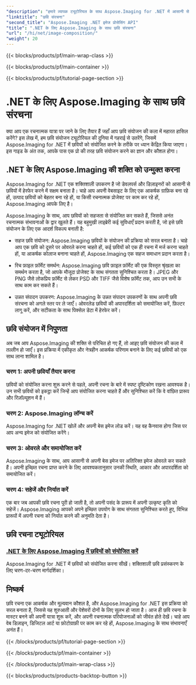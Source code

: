 ```yaml
---
"description": "हमारे व्यापक ट्यूटोरियल के साथ Aspose.Imaging for .NET में आसानी से छवियों को संयोजित करने का तरीका जानें। आज ही अपने इमेज प्रोसेसिंग कौशल को उन्नत करें!"
"linktitle": "छवि संरचना"
"second_title": "Aspose.Imaging .NET इमेज प्रोसेसिंग API"
"title": ".NET के लिए Aspose.Imaging के साथ छवि संरचना"
"url": "/hi/net/image-composition/"
"weight": 20
---
```


{{< blocks/products/pf/main-wrap-class >}}

{{< blocks/products/pf/main-container >}}

{{< blocks/products/pf/tutorial-page-section >}}

# .NET के लिए Aspose.Imaging के साथ छवि संरचना


क्या आप एक रचनात्मक यात्रा पर जाने के लिए तैयार हैं जहाँ आप छवि संयोजन की कला में महारत हासिल करेंगे? इस लेख में, हम छवि संयोजन ट्यूटोरियल की दुनिया में गहराई से उतरेंगे, जिसमें Aspose.Imaging for .NET में छवियों को संयोजित करने के तरीके पर ध्यान केंद्रित किया जाएगा। इस गाइड के अंत तक, आपके पास एक प्रो की तरह छवि संयोजन करने का ज्ञान और कौशल होगा।

## .NET के लिए Aspose.Imaging की शक्ति को उन्मुक्त करना

Aspose.Imaging for .NET एक शक्तिशाली उपकरण है जो डेवलपर्स और डिज़ाइनरों को आसानी से छवियों में हेरफेर करने में सक्षम बनाता है। चाहे आप अपनी वेबसाइट के लिए एक आकर्षक ग्राफ़िक बना रहे हों, उत्पाद छवियों को बेहतर बना रहे हों, या किसी रचनात्मक प्रोजेक्ट पर काम कर रहे हों, Aspose.Imaging आपके लिए है।

Aspose.Imaging के साथ, आप छवियों को सहजता से संयोजित कर सकते हैं, जिससे अनंत रचनात्मक संभावनाओं के द्वार खुलते हैं। यह बहुमुखी लाइब्रेरी कई सुविधाएँ प्रदान करती है, जो इसे छवि संयोजन के लिए एक आदर्श विकल्प बनाती है:

- सहज छवि संयोजन: Aspose.Imaging छवियों के संयोजन की प्रक्रिया को सरल बनाता है। चाहे आप एक छवि को दूसरे पर ओवरले करना चाहते हों, कई छवियों को एक ही रचना में मर्ज करना चाहते हों, या आकर्षक कोलाज बनाना चाहते हों, Aspose.Imaging एक सहज समाधान प्रदान करता है।

- रिच फ़ाइल फ़ॉर्मेट समर्थन: Aspose.Imaging छवि फ़ाइल फ़ॉर्मेट की एक विस्तृत श्रृंखला का समर्थन करता है, जो आपके मौजूदा प्रोजेक्ट के साथ संगतता सुनिश्चित करता है। JPEG और PNG जैसे लोकप्रिय फ़ॉर्मेट से लेकर PSD और TIFF जैसे विशेष फ़ॉर्मेट तक, आप उन सभी के साथ काम कर सकते हैं।

- उन्नत संपादन उपकरण: Aspose.Imaging के उन्नत संपादन उपकरणों के साथ अपनी छवि संरचना को अगले स्तर पर ले जाएँ। ओवरलेड छवियों की अपारदर्शिता को समायोजित करें, फ़िल्टर लागू करें, और सटीकता के साथ पिक्सेल डेटा में हेरफेर करें।

## छवि संयोजन में निपुणता

अब जब आप Aspose.Imaging की शक्ति से परिचित हो गए हैं, तो आइए छवि संयोजन की कला में तल्लीन हो जाएँ। इस प्रक्रिया में एकीकृत और नेत्रहीन आकर्षक परिणाम बनाने के लिए कई छवियों को एक साथ लाना शामिल है।

### चरण 1: अपनी छवियाँ तैयार करना

छवियों को संयोजित करना शुरू करने से पहले, अपनी रचना के बारे में स्पष्ट दृष्टिकोण रखना आवश्यक है। उन सभी छवियों को इकट्ठा करें जिन्हें आप संयोजित करना चाहते हैं और सुनिश्चित करें कि वे वांछित प्रारूप और रिज़ॉल्यूशन में हैं।

### चरण 2: Aspose.Imaging लॉन्च करें

Aspose.Imaging for .NET खोलें और अपनी बेस इमेज लोड करें। यह वह कैनवास होगा जिस पर आप अन्य इमेज को संयोजित करेंगे।

### चरण 3: ओवरले और समायोजित करें

Aspose.Imaging के साथ, आप आसानी से अपनी बेस इमेज पर अतिरिक्त इमेज ओवरले कर सकते हैं। अपनी इच्छित रचना प्राप्त करने के लिए आवश्यकतानुसार उनकी स्थिति, आकार और अपारदर्शिता को समायोजित करें।

### चरण 4: सहेजें और निर्यात करें

एक बार जब आपकी छवि रचना पूरी हो जाती है, तो अपनी पसंद के प्रारूप में अपनी उत्कृष्ट कृति को सहेजें। Aspose.Imaging आपको अपने इच्छित उपयोग के साथ संगतता सुनिश्चित करते हुए, विभिन्न प्रारूपों में अपनी रचना को निर्यात करने की अनुमति देता है।

## छवि रचना ट्यूटोरियल
### [.NET के लिए Aspose.Imaging में छवियों को संयोजित करें](./combine-images/)
Aspose.Imaging for .NET में छवियों को संयोजित करना सीखें। शक्तिशाली छवि प्रसंस्करण के लिए चरण-दर-चरण मार्गदर्शिका।

## निष्कर्ष

छवि रचना एक आकर्षक और मूल्यवान कौशल है, और Aspose.Imaging for .NET इस प्रक्रिया को सरल बनाता है, जिससे यह शुरुआती और पेशेवरों दोनों के लिए सुलभ हो जाता है। आज ही छवि रचना के मास्टर बनने की अपनी यात्रा शुरू करें, और अपनी रचनात्मक परियोजनाओं को जीवंत होते देखें। चाहे आप वेब डिज़ाइन, डिजिटल आर्ट या फ़ोटोग्राफ़ी पर काम कर रहे हों, Aspose.Imaging के साथ संभावनाएँ अनंत हैं।

{{< /blocks/products/pf/tutorial-page-section >}}

{{< /blocks/products/pf/main-container >}}

{{< /blocks/products/pf/main-wrap-class >}}

{{< blocks/products/products-backtop-button >}}